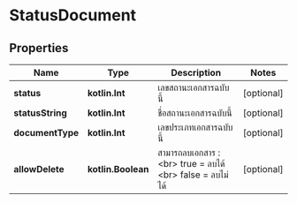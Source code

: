 
# StatusDocument

## Properties
Name | Type | Description | Notes
------------ | ------------- | ------------- | -------------
**status** | **kotlin.Int** | เลขสถานะเอกสารฉบับนี้ |  [optional]
**statusString** | **kotlin.Int** | ชื่อสถานะเอกสารฉบับนี้ |  [optional]
**documentType** | **kotlin.Int** | เลขประเภทเอกสารฉบับนี้ |  [optional]
**allowDelete** | **kotlin.Boolean** | สามารถลบเอกสาร :&lt;br&gt; true &#x3D; ลบได้ &lt;br&gt; false &#x3D; ลบไม่ได้ |  [optional]



